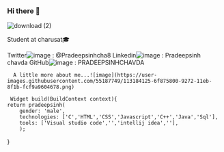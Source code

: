 ### Hi there 👋

   ![download (2)](https://user-images.githubusercontent.com/55187749/113020993-c3297100-91a0-11eb-9b6e-adf8b5ca8a80.jpeg)

Student at charusat🎓



Twitter![image](https://user-images.githubusercontent.com/55187749/113184193-8463eb80-9272-11eb-9f15-64da84be3418.png)
: @Pradeepsinhcha8 Linkedin![image](https://user-images.githubusercontent.com/55187749/113184282-9e053300-9272-11eb-807d-d30ce4374fb0.png)
: Pradeepsinh chavda GitHub![image](https://user-images.githubusercontent.com/55187749/113184323-a6f60480-9272-11eb-94bb-d313195bf0e8.png)
: PRADEEPSINHCHAVDA  

      A little more about me...![image](https://user-images.githubusercontent.com/55187749/113184125-6f875800-9272-11eb-8f1b-fcf9a9604678.png)

     Widget build(BuildContext context){
    return pradeepsinh(
        gender: 'male',
        technologies: ['C','HTML','CSS','Javascript','C++','Java','Sql'],
        tools: ['Visual studio code','','intellij idea',''],
        );
}

